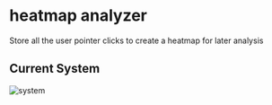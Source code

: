 # heatmap analyzer

Store all the user pointer clicks to create a heatmap for later analysis

Current System
---
![system](https://i.imgur.com/lxGaxcW.png)
